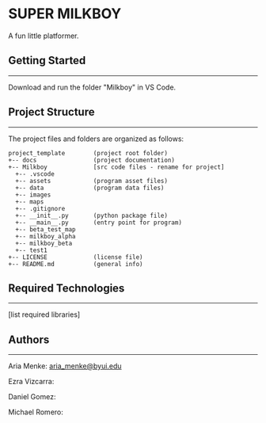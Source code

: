 # SUPER MILKBOY 
A fun little platformer.

## Getting Started
---
Download and run the folder "Milkboy" in VS Code.

## Project Structure
---
The project files and folders are organized as follows:
```
project_template        (project root folder)
+-- docs                (project documentation)
+-- Milkboy             [src code files - rename for project]
  +-- .vscode
  +-- assets            (program asset files)
  +-- data              (program data files) 
  +-- images
  +-- maps
  +-- .gitignore
  +-- __init__.py       (python package file)
  +-- __main__.py       (entry point for program)
  +-- beta_test_map
  +-- milkboy_alpha
  +-- milkboy_beta
  +-- test1
+-- LICENSE             (license file)
+-- README.md           (general info)
```

## Required Technologies
---
[list required libraries]

## Authors
---
Aria Menke: aria_menke@byui.edu

Ezra Vizcarra: 

Daniel Gomez:

Michael Romero: 
